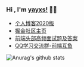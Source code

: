 ### Hi , I'm [yayxs!](https://yayxs.github.io/) 👋👋
 - <a href="https://fett.netlify.app/guides/" target="_blank" >个人博客2020版</a>
 - <a href="https://juejin.cn/user/3491704661872910/posts?sort=popular" target="_blank" >掘金社区主页</a>
 - <a href="https://top-fe-iqa.netlify.app/guides/" target="_blank" >前端头部高频面试题及答案</a>
 - <a target="_blank" href="https://qm.qq.com/cgi-bin/qm/qr?k=yoE2aLnJP14aUTVROUIF3gNWLITdgpYJ&jump_from=webapi">QQ学习交流群-前端互鱼</a>


![Anurag's github stats](https://github-readme-stats.vercel.app/api?username=yayxs&show_icons=true&?count_private=true&show_icons=true)
